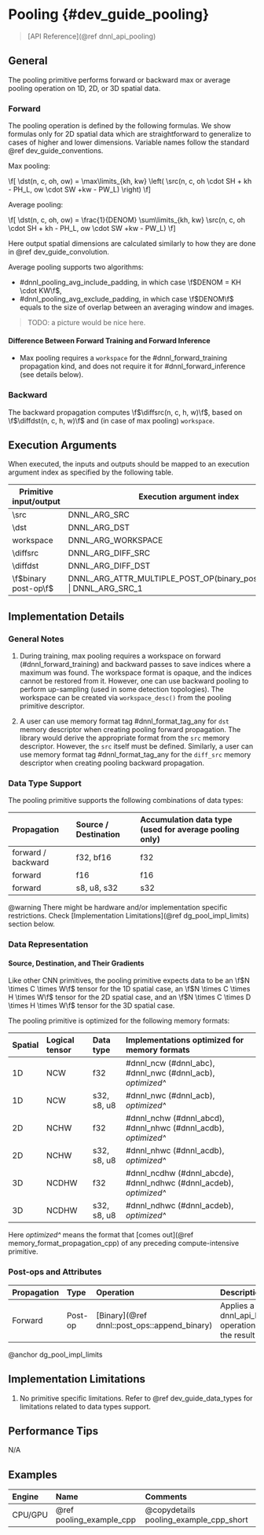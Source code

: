 Pooling {#dev_guide_pooling}
============================

>
> [API Reference](@ref dnnl_api_pooling)
>

## General

The pooling primitive performs forward or backward max or average pooling
operation on 1D, 2D, or 3D spatial data.

### Forward

The pooling operation is defined by the following formulas.
We show formulas only for 2D spatial data which are straightforward to
generalize to cases of higher and lower dimensions. Variable names follow the
standard @ref dev_guide_conventions.

Max pooling:

\f[
    \dst(n, c, oh, ow) =
        \max\limits_{kh, kw}
        \left(
            \src(n, c, oh \cdot SH + kh - PH_L, ow \cdot SW +kw - PW_L)
        \right)
\f]

Average pooling:

\f[
    \dst(n, c, oh, ow) =
        \frac{1}{DENOM}
        \sum\limits_{kh, kw}
            \src(n, c, oh \cdot SH + kh - PH_L, ow \cdot SW +kw - PW_L)
\f]

Here output spatial dimensions are calculated similarly to how they are done in
@ref dev_guide_convolution.

Average pooling supports two algorithms:
- #dnnl_pooling_avg_include_padding, in which case \f$DENOM = KH \cdot KW\f$,
- #dnnl_pooling_avg_exclude_padding, in which case \f$DENOM\f$ equals to the
  size of overlap between an averaging window and images.

> TODO: a picture would be nice here.

#### Difference Between Forward Training and Forward Inference

- Max pooling requires a `workspace` for the #dnnl_forward_training propagation
  kind, and does not require it for #dnnl_forward_inference (see details below).

### Backward

The backward propagation computes \f$\diffsrc(n, c, h,
w)\f$, based on \f$\diffdst(n, c, h, w)\f$ and (in
case of max pooling) `workspace`.

## Execution Arguments
When executed, the inputs and outputs should be mapped to an execution
argument index as specified by the following table.

| Primitive input/output | Execution argument index                                                  |
| ---                    | ---                                                                       |
| \src                   | DNNL_ARG_SRC                                                              |
| \dst                   | DNNL_ARG_DST                                                              |
| workspace              | DNNL_ARG_WORKSPACE                                                        |
| \diffsrc               | DNNL_ARG_DIFF_SRC                                                         |
| \diffdst               | DNNL_ARG_DIFF_DST                                                         |
| \f$binary post-op\f$   | DNNL_ARG_ATTR_MULTIPLE_POST_OP(binary_post_op_position) \| DNNL_ARG_SRC_1 |

## Implementation Details

### General Notes

1. During training, max pooling requires a workspace on forward
   (#dnnl_forward_training) and backward passes to save indices where a maximum
   was found. The workspace format is opaque, and the indices cannot be restored
   from it. However, one can use backward pooling to perform up-sampling (used
   in some detection topologies). The workspace can be created via
   `workspace_desc()` from the pooling primitive descriptor.

2. A user can use memory format tag #dnnl_format_tag_any for `dst` memory
   descriptor when creating pooling forward propagation. The library would
   derive the appropriate format from the `src` memory descriptor. However,
   the `src` itself must be defined. Similarly, a user can use memory format tag
   #dnnl_format_tag_any for the `diff_src` memory descriptor when creating
   pooling backward propagation.

### Data Type Support

The pooling primitive supports the following combinations of data types:

| Propagation        | Source / Destination | Accumulation data type (used for average pooling only)
| :--                | :--                  | :--
| forward / backward | f32, bf16            | f32
| forward            | f16                  | f16
| forward            | s8, u8, s32          | s32

@warning
    There might be hardware and/or implementation specific restrictions.
    Check [Implementation Limitations](@ref dg_pool_impl_limits) section below.

### Data Representation

#### Source, Destination, and Their Gradients

Like other CNN primitives, the pooling primitive expects data to be
an \f$N \times C \times W\f$ tensor for the 1D spatial case,
an \f$N \times C \times H \times W\f$ tensor for the 2D spatial case, and
an \f$N \times C \times D \times H \times W\f$ tensor for the 3D spatial case.

The pooling primitive is optimized for the following memory formats:

| Spatial | Logical tensor | Data type   | Implementations optimized for memory formats                       |
| :--     | :--            | :--         | :--                                                                |
| 1D      | NCW            | f32         | #dnnl_ncw (#dnnl_abc), #dnnl_nwc (#dnnl_acb), *optimized^*         |
| 1D      | NCW            | s32, s8, u8 | #dnnl_nwc (#dnnl_acb), *optimized^*                                |
| 2D      | NCHW           | f32         | #dnnl_nchw (#dnnl_abcd), #dnnl_nhwc (#dnnl_acdb), *optimized^*     |
| 2D      | NCHW           | s32, s8, u8 | #dnnl_nhwc (#dnnl_acdb), *optimized^*                              |
| 3D      | NCDHW          | f32         | #dnnl_ncdhw (#dnnl_abcde), #dnnl_ndhwc (#dnnl_acdeb), *optimized^* |
| 3D      | NCDHW          | s32, s8, u8 | #dnnl_ndhwc (#dnnl_acdeb), *optimized^*                            |

Here *optimized^* means the format that
[comes out](@ref memory_format_propagation_cpp)
of any preceding compute-intensive primitive.

### Post-ops and Attributes

| Propagation | Type    | Operation                                    | Description                                            | Restrictions                        |
| :--         | :--     | :--                                          | :--                                                    | :--                                 |
| Forward     | Post-op | [Binary](@ref dnnl::post_ops::append_binary) | Applies a @ref dnnl_api_binary operation to the result | General binary post-op restrictions |

@anchor dg_pool_impl_limits
## Implementation Limitations

1. No primitive specific limitations. Refer to @ref dev_guide_data_types for
   limitations related to data types support.


## Performance Tips

N/A

## Examples

| Engine  | Name                     | Comments
| :--     | :--                      | :--
| CPU/GPU | @ref pooling_example_cpp | @copydetails pooling_example_cpp_short
